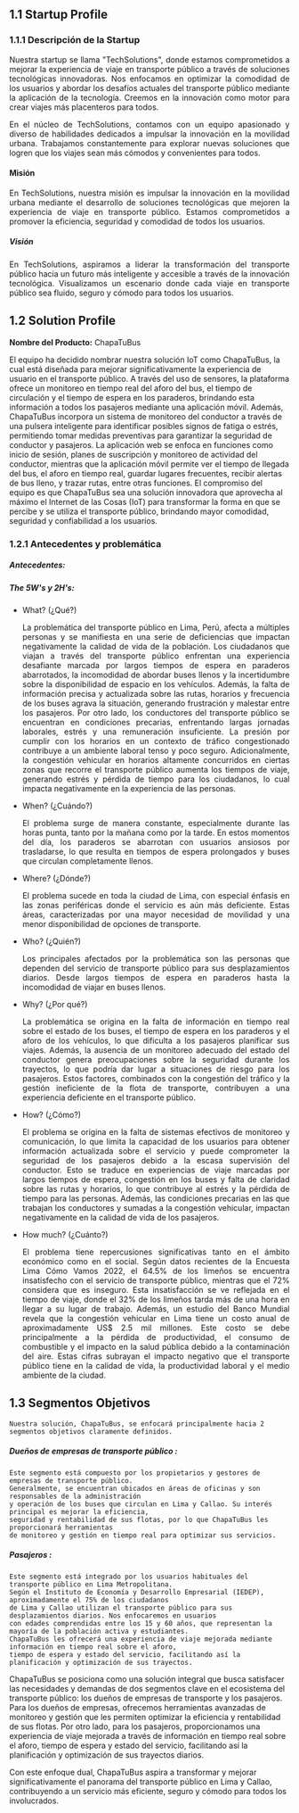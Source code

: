 ## 1.1 Startup Profile

### 1.1.1 Descripción de la Startup

<p align="justify">Nuestra startup se llama "TechSolutions", donde estamos comprometidos a mejorar la experiencia de viaje en transporte público a través de soluciones tecnológicas innovadoras. Nos enfocamos en optimizar la comodidad de los usuarios y abordar los desafíos actuales del transporte público mediante la aplicación de la tecnología. Creemos en la innovación como motor para crear viajes más placenteros para todos.</p>

<p align="justify">En el núcleo de TechSolutions, contamos con un equipo apasionado y diverso de habilidades dedicados a impulsar la innovación en la movilidad urbana. Trabajamos constantemente para explorar nuevas soluciones que logren que los viajes sean más cómodos y convenientes para todos.</p>

#### Misión
<p align="justify">En TechSolutions, nuestra misión es impulsar la innovación en la movilidad urbana mediante el desarrollo de soluciones tecnológicas que mejoren la experiencia de viaje en transporte público. Estamos comprometidos a promover la eficiencia, seguridad y comodidad de todos los usuarios.</p>

##### Visión
<p align="justify">En TechSolutions, aspiramos a liderar la transformación del transporte público hacia un futuro más inteligente y accesible a través de la innovación tecnológica. Visualizamos un escenario donde cada viaje en transporte público sea fluido, seguro y   cómodo para todos los usuarios.</p>

## 1.2 Solution Profile

**Nombre del Producto:** ChapaTuBus

El equipo ha decidido nombrar nuestra solución IoT como ChapaTuBus, la cual está diseñada para mejorar significativamente la experiencia de usuario en el transporte público. A través del uso de sensores, la plataforma ofrece un monitoreo en tiempo real del aforo del bus, el tiempo de circulación y el tiempo de espera en los paraderos, brindando esta información a todos los pasajeros mediante una aplicación móvil. Además, ChapaTuBus incorpora un sistema de monitoreo del conductor a través de una pulsera inteligente para identificar posibles signos de fatiga o estrés, permitiendo tomar medidas preventivas para garantizar la seguridad de conductor y pasajeros. La aplicación web se enfoca en funciones como inicio de sesión, planes de suscripción y monitoreo de actividad del conductor, mientras que la aplicación móvil permite ver el tiempo de llegada del bus, el aforo en tiempo real, guardar lugares frecuentes, recibir alertas de bus lleno, y trazar rutas, entre otras funciones. El compromiso del equipo es que ChapaTuBus sea una solución innovadora que aprovecha al máximo el Internet de las Cosas (IoT) para transformar la forma en que se percibe y se utiliza el transporte público, brindando mayor comodidad, seguridad y confiabilidad a los usuarios.

### 1.2.1 Antecedentes y problemática

##### Antecedentes:
##### The 5W's y 2H's:

- What? (¿Qué?)

	<p align = "justify">La problemática del transporte público en Lima, Perú, afecta a múltiples personas y se manifiesta en una serie de deficiencias que impactan negativamente la calidad de vida de la población. Los ciudadanos que viajan a través del transporte público enfrentan una experiencia desafiante marcada por largos tiempos de espera en paraderos abarrotados, la incomodidad de abordar buses llenos y la incertidumbre sobre la disponibilidad de espacio en los vehículos. Además, la falta de información precisa y actualizada sobre las rutas, horarios y frecuencia de los buses agrava la situación, generando frustración y malestar entre los pasajeros. 
	Por otro lado, los conductores del transporte público se encuentran en condiciones precarias, enfrentando largas jornadas laborales, estrés y una remuneración insuficiente. La presión por cumplir con los horarios en un contexto de tráfico congestionado contribuye a un ambiente laboral tenso y poco seguro.
	Adicionalmente, la congestión vehicular en horarios altamente concurridos en ciertas zonas que recorre el transporte público aumenta los tiempos de viaje, generando estrés y pérdida de tiempo para los ciudadanos, lo cual impacta negativamente en la experiencia de las personas.</p>

- When? (¿Cuándo?)

	<p align = "justify">El problema surge de manera constante, especialmente durante las horas punta, tanto por la mañana como por la tarde. En estos momentos del día, los paraderos se abarrotan con usuarios ansiosos por trasladarse, lo que resulta en tiempos de espera prolongados y buses que circulan completamente llenos.</p>

- Where? (¿Dónde?)

	<p align = "justify">El problema sucede en toda la ciudad de Lima, con especial énfasis en las zonas periféricas donde el servicio es aún más deficiente. Estas áreas, caracterizadas por una mayor necesidad de movilidad y una menor disponibilidad de opciones de transporte.</p>

- Who? (¿Quién?)

	<p align = "justify">Los principales afectados por la problemática son las personas que dependen del servicio de transporte público para sus desplazamientos diarios. Desde largos tiempos de espera en paraderos hasta la incomodidad de viajar en buses llenos.</p>

- Why? (¿Por qué?)

	<p align = "justify">La problemática se origina en la falta de información en tiempo real sobre el estado de los buses, el tiempo de espera en los paraderos y el aforo de los vehículos, lo que dificulta a los pasajeros planificar sus viajes. Además, la ausencia de un monitoreo adecuado del estado del conductor genera preocupaciones sobre la seguridad durante los trayectos, lo que podría dar lugar a situaciones de riesgo para los pasajeros. Estos factores, combinados con la congestión del tráfico y la gestión ineficiente de la flota de transporte, contribuyen a una experiencia deficiente en el transporte público.</p>

- How? (¿Cómo?)

	<p align = "justify">El problema se origina en la falta de sistemas efectivos de monitoreo y comunicación, lo que limita la capacidad de los usuarios para obtener información actualizada sobre el servicio y puede comprometer la seguridad de los pasajeros debido a la escasa supervisión del conductor. Esto se traduce en experiencias de viaje marcadas por largos tiempos de espera, congestión en los buses y falta de claridad sobre las rutas y horarios, lo que contribuye al estrés y la pérdida de tiempo para las personas. Además, las condiciones precarias en las que trabajan los conductores y  sumadas a la congestión vehicular, impactan negativamente en la calidad de vida de los pasajeros.</p>

- How much? (¿Cuánto?)

	<p align = "justify">El problema tiene repercusiones significativas tanto en el ámbito económico como en el social. Según datos recientes de la Encuesta Lima Cómo Vamos 2022, el 64.5% de los limeños se encuentra insatisfecho con el servicio de transporte público, mientras que el 72% considera que es inseguro. Esta insatisfacción se ve reflejada en el tiempo de viaje, donde el 32% de los limeños tarda más de una hora en llegar a su lugar de trabajo. Además, un estudio del Banco Mundial revela que la congestión vehicular en Lima tiene un costo anual de aproximadamente US$ 2.5 mil millones. Este costo se debe principalmente a la pérdida de productividad, el consumo de combustible y el impacto en la salud pública debido a la contaminación del aire. Estas cifras subrayan el impacto negativo que el transporte público tiene en la calidad de vida, la productividad laboral y el medio ambiente de la ciudad.</p>



## 1.3 Segmentos Objetivos

    Nuestra solución, ChapaTuBus, se enfocará principalmente hacia 2 segmentos objetivos claramente definidos. 

##### Dueños de empresas de transporte público :
    Este segmento está compuesto por los propietarios y gestores de empresas de transporte público.
    Generalmente, se encuentran ubicados en áreas de oficinas y son responsables de la administración
    y operación de los buses que circulan en Lima y Callao. Su interés principal es mejorar la eficiencia,
    seguridad y rentabilidad de sus flotas, por lo que ChapaTuBus les proporcionará herramientas
    de monitoreo y gestión en tiempo real para optimizar sus servicios.

##### Pasajeros :
    Este segmento está integrado por los usuarios habituales del transporte público en Lima Metropolitana. 
    Según el Instituto de Economía y Desarrollo Empresarial (IEDEP), aproximadamente el 75% de los ciudadanos 
    de Lima y Callao utilizan el transporte público para sus desplazamientos diarios. Nos enfocaremos en usuarios
    con edades comprendidas entre los 15 y 60 años, que representan la mayoría de la población activa y estudiantes. 
    ChapaTuBus les ofrecerá una experiencia de viaje mejorada mediante información en tiempo real sobre el aforo, 
    tiempo de espera y estado del servicio, facilitando así la planificación y optimización de sus trayectos.

ChapaTuBus se posiciona como una solución integral que busca satisfacer las necesidades y demandas de dos segmentos
clave en el ecosistema del transporte público: los dueños de empresas de transporte y los pasajeros. Para los dueños
de empresas, ofrecemos herramientas avanzadas de monitoreo y gestión que les permiten optimizar la eficiencia y rentabilidad
de sus flotas. Por otro lado, para los pasajeros, proporcionamos una experiencia de viaje mejorada a través de información en
tiempo real sobre el aforo, tiempo de espera y estado del servicio, facilitando así la planificación y optimización de sus trayectos diarios.

Con este enfoque dual, ChapaTuBus aspira a transformar y mejorar significativamente el panorama del transporte público en Lima y Callao,
contribuyendo a un servicio más eficiente, seguro y cómodo para todos los involucrados.
